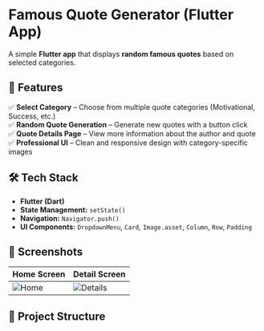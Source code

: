 # Famous Quote Generator (Flutter App)

A simple **Flutter app** that displays **random famous quotes** based on selected categories. 

## 📌 Features  
✅ **Select Category** – Choose from multiple quote categories (Motivational, Success, etc.)  
✅ **Random Quote Generation** – Generate new quotes with a button click  
✅ **Quote Details Page** – View more information about the author and quote  
✅ **Professional UI** – Clean and responsive design with category-specific images  

## 🛠️ Tech Stack  
- **Flutter (Dart)**
- **State Management:** `setState()`
- **Navigation:** `Navigator.push()`
- **UI Components:** `DropdownMenu`, `Card`, `Image.asset`, `Column`, `Row`, `Padding`  

## 📸 Screenshots  
| Home Screen | Detail Screen |
|-------------|--------------|
| ![Home](assets/images/home_screen.png) | ![Details](assets/images/detail_screen.png) |

## 📂 Project Structure  
